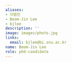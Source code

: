 ```yaml
---
aliases:
- 이범진
- Beom-Jin Lee
- bjlee
description: ''
image: images/photo.jpg
links:
  email: bjlee@bi.snu.ac.kr
name: Beom-Jin Lee
role: phd-candidate
---
```

